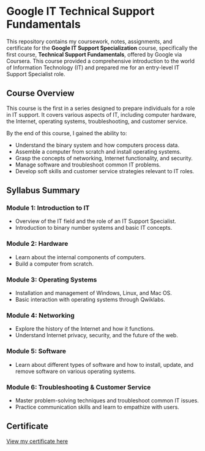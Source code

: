 # Google IT Technical Support Fundamentals

This repository contains my coursework, notes, assignments, and certificate for the **Google IT Support Specialization** course, specifically the first course, **Technical Support Fundamentals**, offered by Google via Coursera. This course provided a comprehensive introduction to the world of Information Technology (IT) and prepared me for an entry-level IT Support Specialist role.

## Course Overview
This course is the first in a series designed to prepare individuals for a role in IT support. It covers various aspects of IT, including computer hardware, the Internet, operating systems, troubleshooting, and customer service.

By the end of this course, I gained the ability to:
- Understand the binary system and how computers process data.
- Assemble a computer from scratch and install operating systems.
- Grasp the concepts of networking, Internet functionality, and security.
- Manage software and troubleshoot common IT problems.
- Develop soft skills and customer service strategies relevant to IT roles.

## Syllabus Summary

### Module 1: Introduction to IT
- Overview of the IT field and the role of an IT Support Specialist.
- Introduction to binary number systems and basic IT concepts.

### Module 2: Hardware
- Learn about the internal components of computers.
- Build a computer from scratch.

### Module 3: Operating Systems
- Installation and management of Windows, Linux, and Mac OS.
- Basic interaction with operating systems through Qwiklabs.

### Module 4: Networking
- Explore the history of the Internet and how it functions.
- Understand Internet privacy, security, and the future of the web.

### Module 5: Software
- Learn about different types of software and how to install, update, and remove software on various operating systems.

### Module 6: Troubleshooting & Customer Service
- Master problem-solving techniques and troubleshoot common IT issues.
- Practice communication skills and learn to empathize with users.

## Certificate

[View my certificate here](assets/Coursera%202SG9ZZAEA643_page-0001.jpg)

